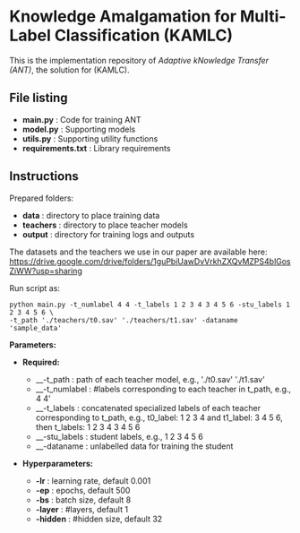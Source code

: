 # Knowledge Amalgamation for Multi-Label Classification (KAMLC)
This is the implementation repository of <i>Adaptive kNowledge Transfer (ANT)</i>, the solution for (KAMLC).

## File listing

+ __main.py__ : Code for training ANT
+ __model.py__ : Supporting models
+ __utils.py__ : Supporting utility functions
+ __requirements.txt__ : Library requirements

## Instructions 

Prepared folders:

+ __data__ : directory to place training data
+ __teachers__ : directory to place teacher models
+ __output__ : directory for training logs and outputs 

The datasets and the teachers we use in our paper are available here: https://drive.google.com/drive/folders/1guPbiUawDvVrkhZXQvMZPS4blGosZiWW?usp=sharing


Run script as:

    python main.py -t_numlabel 4 4 -t_labels 1 2 3 4 3 4 5 6 -stu_labels 1 2 3 4 5 6 \
    -t_path './teachers/t0.sav' './teachers/t1.sav' -dataname 'sample_data'   

<b>Parameters:</b>

+ __Required:__
  + __-t_path : path of each teacher model, e.g., './t0.sav' './t1.sav'
  + __-t_numlabel : #labels corresponding to each teacher in t_path, e.g., 4 4'
  + __-t_labels : concatenated specialized labels of each teacher corresponding to t_path, e.g., t0_label: 1 2 3 4 and t1_label: 3 4 5 6, then t_labels: 1 2 3 4 3 4 5 6
  + __-stu_labels : student labels, e.g., 1 2 3 4 5 6
  + __-dataname : unlabelled data for training the student

+ __Hyperparameters:__
  + __-lr__ : learning rate, default 0.001
  + __-ep__ : epochs, default 500
  + __-bs__ : batch size, default 8
  + __-layer__ : #layers, default 1
  + __-hidden__ : #hidden size, default 32

  

